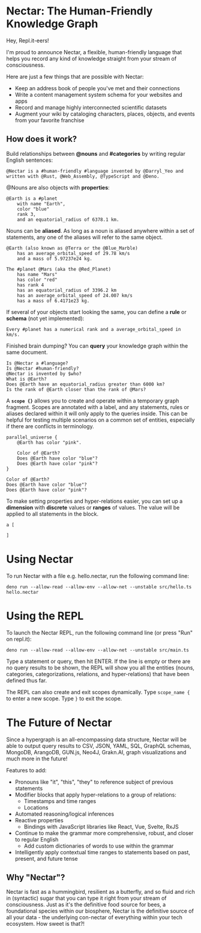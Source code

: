 # Nectar: The Human-Friendly Knowledge Graph

Hey, Repl.it-eers!

I'm proud to announce Nectar, a flexible, human-friendly language that helps you record any kind of knowledge straight from your stream of consciousness.

Here are just a few things that are possible with Nectar:
* Keep an address book of people you've met and their connections
* Write a content management system schema for your websites and apps
* Record and manage highly interconnected scientific datasets
* Augment your wiki by cataloging characters, places, objects, and events from your favorite franchise


## How does it work?

Build relationships between **@nouns** and **#categories** by writing regular English sentences:

```
@Nectar is a #human-friendly #language invented by @Darryl_Yeo and written with @Rust, @Web_Assembly, @TypeScript and @Deno.
```

@Nouns are also objects with **properties**:

```
@Earth is a #planet
	with name "Earth",
	color "blue"
	rank 3,
	and an equatorial_radius of 6378.1 km.
```

Nouns can be **aliased**. As long as a noun is aliased anywhere within a set of statements, any one of the aliases will refer to the same object.

```
@Earth (also known as @Terra or the @Blue_Marble)
	has an average_orbital_speed of 29.78 km/s
	and a mass of 5.97237e24 kg.

The #planet @Mars (aka the @Red_Planet)
	has name "Mars"
	has color "red"
	has rank 4
	has an equatorial_radius of 3396.2 km
	has an average_orbital_speed of 24.007 km/s
	has a mass of 6.4171e23 kg.
```

If several of your objects start looking the same, you can define a **rule** or **schema** (not yet implemented):

```
Every #planet has a numerical rank and a average_orbital_speed in km/s.
```

Finished brain dumping? You can **query** your knowledge graph within the same document.

```
Is @Nectar a #language?
Is @Nectar #human-friendly?
@Nectar is invented by $who?
What is @Earth?
Does @Earth have an equatorial_radius greater than 6000 km?
Is the rank of @Earth closer than the rank of @Mars?
```

A **`scope {}`** allows you to create and operate within a temporary graph fragment. Scopes are annotated with a label, and any statements, rules or aliases declared within it will only apply to the queries inside. This can be helpful for testing multiple scenarios on a common set of entities, especially if there are conflicts in terminology.

```
parallel_universe {
	@Earth has color "pink".

	Color of @Earth?
	Does @Earth have color "blue"?
	Does @Earth have color "pink"?
}

Color of @Earth?
Does @Earth have color "blue"?
Does @Earth have color "pink"?
```

To make setting properties and hyper-relations easier, you can set up a **dimension** with **discrete** values or **ranges** of values. The value will be applied to all statements in the block.

```
a [
	
]
```

# Using Nectar

To run Nectar with a file e.g. hello.nectar, run the following command line:

```
deno run --allow-read --allow-env --allow-net --unstable src/hello.ts hello.nectar
```

# Using the REPL

To launch the Nectar REPL, run the following command line (or press "Run" on repl.it):

```
deno run --allow-read --allow-env --allow-net --unstable src/main.ts
```

Type a statement or query, then hit ENTER. If the line is empty or there are no query results to be shown, the REPL will show you all the entities (nouns, categories, categorizations, relations, and hyper-relations) that have been defined thus far.

The REPL can also create and exit scopes dynamically. Type `scope_name {` to enter a new scope. Type `}` to exit the scope.

# The Future of Nectar

Since a hypergraph is an all-encompassing data structure, Nectar will be able to output query results to CSV, JSON, YAML, SQL, GraphQL schemas, MongoDB, ArangoDB, GUN.js, Neo4J, Grakn.AI, graph visualizations and much more in the future!

Features to add:
* Pronouns like "it", "this", "they" to reference subject of previous statements
* Modifier blocks that apply hyper-relations to a group of relations:
  * Timestamps and time ranges
  * Locations
* Automated reasoning/logical inferences
* Reactive properties
  * Bindings with JavaScript libraries like React, Vue, Svelte, RxJS
* Continue to make the grammar more comprehensive, robust, and closer to regular English
  * Add custom dictionaries of words to use within the grammar
* Intelligently apply contextual time ranges to statements based on past, present, and future tense


## Why "Nectar"?

Nectar is fast as a hummingbird, resilient as a butterfly, and so fluid and rich in (syntactic) sugar that you can type it right from your stream of consciousness. Just as it's the definitive food source for bees, a foundational species within our biosphere, Nectar is the definitive source of all your data - the underlying con-nectar of everything within your tech ecosystem. How sweet is that?!